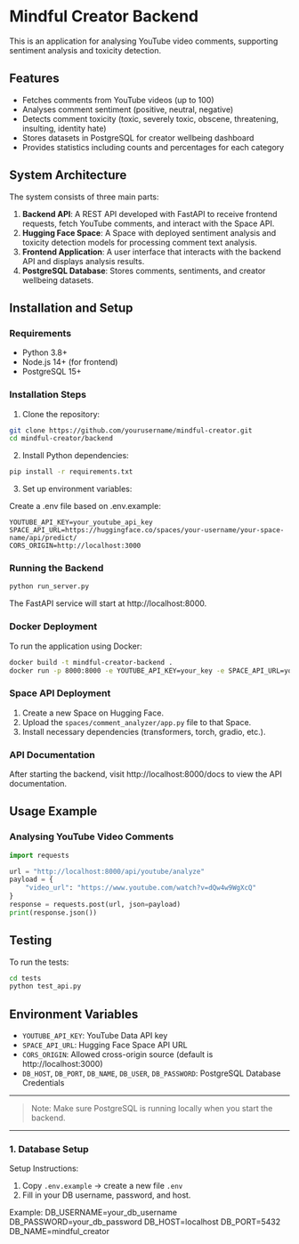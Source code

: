 # Mindful Creator Backend

This is an application for analysing YouTube video comments, supporting sentiment analysis and toxicity detection.

## Features

- Fetches comments from YouTube videos (up to 100)
- Analyses comment sentiment (positive, neutral, negative)
- Detects comment toxicity (toxic, severely toxic, obscene, threatening, insulting, identity hate)
- Stores datasets in PostgreSQL for creator wellbeing dashboard
- Provides statistics including counts and percentages for each category

## System Architecture

The system consists of three main parts:

1. **Backend API**: A REST API developed with FastAPI to receive frontend requests, fetch YouTube comments, and interact with the Space API.
2. **Hugging Face Space**: A Space with deployed sentiment analysis and toxicity detection models for processing comment text analysis.
3. **Frontend Application**: A user interface that interacts with the backend API and displays analysis results.
4. **PostgreSQL Database**: Stores comments, sentiments, and creator wellbeing datasets.

## Installation and Setup

### Requirements

- Python 3.8+
- Node.js 14+ (for frontend)
- PostgreSQL 15+

### Installation Steps

1. Clone the repository:

```bash
git clone https://github.com/yourusername/mindful-creator.git
cd mindful-creator/backend
```

2. Install Python dependencies:

```bash
pip install -r requirements.txt
```

3. Set up environment variables:

Create a .env file based on .env.example:

```
YOUTUBE_API_KEY=your_youtube_api_key
SPACE_API_URL=https://huggingface.co/spaces/your-username/your-space-name/api/predict/
CORS_ORIGIN=http://localhost:3000
```

### Running the Backend

```bash
python run_server.py
```

The FastAPI service will start at http://localhost:8000.

### Docker Deployment

To run the application using Docker:

```bash
docker build -t mindful-creator-backend .
docker run -p 8000:8000 -e YOUTUBE_API_KEY=your_key -e SPACE_API_URL=your_url mindful-creator-backend
```

### Space API Deployment

1. Create a new Space on Hugging Face.
2. Upload the `spaces/comment_analyzer/app.py` file to that Space.
3. Install necessary dependencies (transformers, torch, gradio, etc.).

### API Documentation

After starting the backend, visit http://localhost:8000/docs to view the API documentation.

## Usage Example

### Analysing YouTube Video Comments

```python
import requests

url = "http://localhost:8000/api/youtube/analyze"
payload = {
    "video_url": "https://www.youtube.com/watch?v=dQw4w9WgXcQ"
}
response = requests.post(url, json=payload)
print(response.json())
```

## Testing

To run the tests:

```bash
cd tests
python test_api.py
```

## Environment Variables

- `YOUTUBE_API_KEY`: YouTube Data API key
- `SPACE_API_URL`: Hugging Face Space API URL
- `CORS_ORIGIN`: Allowed cross-origin source (default is http://localhost:3000)
- `DB_HOST`, `DB_PORT`, `DB_NAME`, `DB_USER`, `DB_PASSWORD`: PostgreSQL Database Credentials

---

> Note: Make sure PostgreSQL is running locally when you start the backend.

---



### 1. Database Setup

Setup Instructions:

1. Copy `.env.example` → create a new file `.env`
2. Fill in your DB username, password, and host.

Example:
DB_USERNAME=your_db_username
DB_PASSWORD=your_db_password
DB_HOST=localhost
DB_PORT=5432
DB_NAME=mindful_creator
